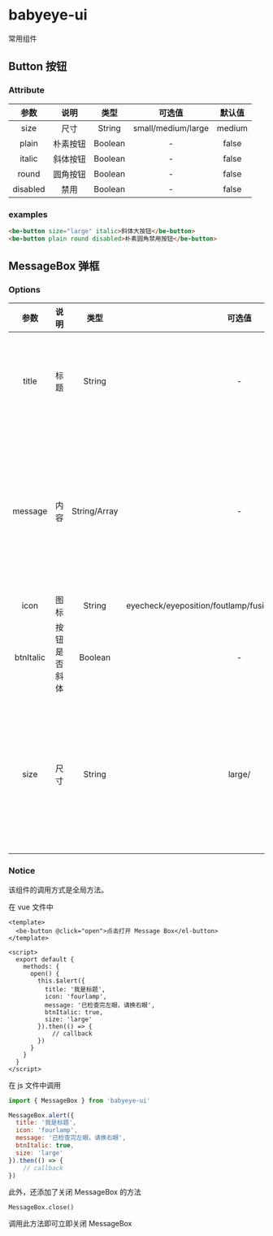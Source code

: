 # babyeye-ui

常用组件

## Button 按钮

### Attribute

|   参数   |   说明   |  类型   |       可选值       | 默认值 |
| :------: | :------: | :-----: | :----------------: | :----: |
|   size   |   尺寸   | String  | small/medium/large | medium |
|  plain   | 朴素按钮 | Boolean |         -          | false  |
|  italic  | 斜体按钮 | Boolean |         -          | false  |
|  round   | 圆角按钮 | Boolean |         -          | false  |
| disabled |   禁用   | Boolean |         -          | false  |

### examples

```html
<be-button size="large" italic>斜体大按钮</be-button>
<be-button plain round disabled>朴素圆角禁用按钮</be-button>
```

## MessageBox 弹框

### Options

|   参数    |     说明     |     类型     |                          可选值                           | 默认值 |                         说明                          |
| :-------: | :----------: | :----------: | :-------------------------------------------------------: | :----: | :---------------------------------------------------: |
|   title   |     标题     |    String    |                             -                             |   -    |             如果不配置 title 属性，则为空             |
|  message  |     内容     | String/Array |                             -                             |   -    |   如果显示一条信息传字符串，如果显示多条信息传数组    |
|   icon    |     图标     |    String    | eyecheck/eyeposition/foutlamp/fusion/sensitivity/stecheck |   -    |                                                       |
| btnItalic | 按钮是否斜体 |   Boolean    |                             -                             | false  |                                                       |
|   size    |     尺寸     |    String    |                          large/                           |   -    | 如果设置 size 为 large,则显示为大弹框，否则是普通弹框 |

### Notice

该组件的调用方式是全局方法。

在 vue 文件中

```vue
<template>
  <be-button @click="open">点击打开 Message Box</el-button>
</template>

<script>
  export default {
    methods: {
      open() {
        this.$alert({
          title: '我是标题',
          icon: 'fourlamp',
          message: '已检查完左眼，请换右眼',
          btnItalic: true,
          size: 'large'
        }).then(() => {
          	// callback
        })
      }
    }
  }
</script>
```

在 js 文件中调用

```js
import { MessageBox } from 'babyeye-ui'

MessageBox.alert({
  title: '我是标题',
  icon: 'fourlamp',
  message: '已检查完左眼，请换右眼',
  btnItalic: true,
  size: 'large'
}).then(() => {
    // callback
})
```

此外，还添加了关闭 MessageBox 的方法

```
MessageBox.close()
```

调用此方法即可立即关闭 MessageBox